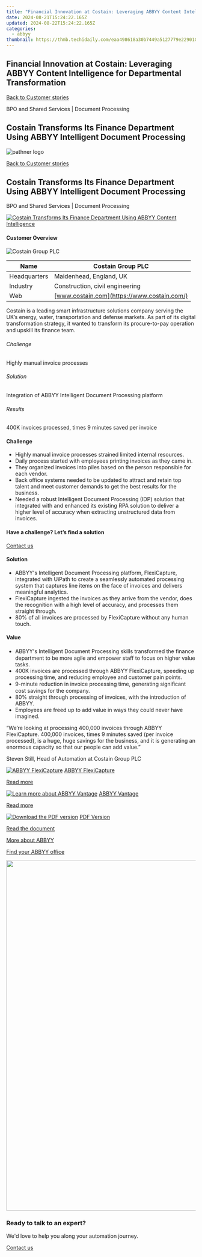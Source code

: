 ```yaml
---
title: "Financial Innovation at Costain: Leveraging ABBYY Content Intelligence for Departmental Transformation"
date: 2024-08-21T15:24:22.165Z
updated: 2024-08-22T15:24:22.165Z
categories:
  - abbyy
thumbnail: https://thmb.techidaily.com/eaa498618a30b7449a5127779e22901025842c318bde80345b630595fb88d747.jpg
---
```


## Financial Innovation at Costain: Leveraging ABBYY Content Intelligence for Departmental Transformation

[Back to Customer stories](https://tools.techidaily.com/abbyy/products/)

BPO and Shared Services | Document Processing

## Costain Transforms Its Finance Department Using ABBYY Intelligent Document Processing

![pathner logo](https://content.abbyy.com/-/media/project/abbyy/abbyy/logos-white/en/118419.png?h=40&iar=0&w=120)

[Back to Customer stories](https://tools.techidaily.com/abbyy/products/)

## Costain Transforms Its Finance Department Using ABBYY Intelligent Document Processing

BPO and Shared Services | Document Processing 

[![Costain Transforms Its Finance Department Using ABBYY Content Intelligence](https://static5.abbyy.com/abbyycommedia/37723/costain-case-study-intelligent-document-processing-en_tn_556x303.jpg)](https://www.youtube.com/watch?v=w708adcpE-A) 

#### Customer Overview

![Costain Group PLC](https://static1.abbyy.com/abbyycommedia/25139/costain-logo.png) 

| Name         | Costain Group PLC                           |
| ------------ | ------------------------------------------- |
| Headquarters | Maidenhead, England, UK                     |
| Industry     | Construction, civil engineering             |
| Web          | [www.costain.com](https://www.costain.com/) |

Costain is a leading smart infrastructure solutions company serving the UK’s energy, water, transportation and defense markets. As part of its digital transformation strategy, it wanted to transform its procure-to-pay operation and upskill its ﬁnance team.

###### Challenge

Highly manual invoice processes

###### Solution

Integration of ABBYY Intelligent Document Processing platform

###### Results

400K invoices processed, times 9 minutes saved per invoice

#### Challenge

* Highly manual invoice processes strained limited internal resources.
* Daily process started with employees printing invoices as they came in.
* They organized invoices into piles based on the person responsible for each vendor.
* Back office systems needed to be updated to attract and retain top talent and meet customer demands to get the best results for the business.
* Needed a robust Intelligent Document Processing (IDP) solution that integrated with and enhanced its existing RPA solution to deliver a higher level of accuracy when extracting unstructured data from invoices.

#### Have a challenge? Let’s find a solution  

[Contact us](https://tools.techidaily.com/abbyy/products/) 

#### Solution

* ABBYY's Intelligent Document Processing platform, FlexiCapture, integrated with UiPath to create a seamlessly automated processing system that captures line items on the face of invoices and delivers meaningful analytics.
* FlexiCapture ingested the invoices as they arrive from the vendor, does the recognition with a high level of accuracy, and processes them straight through.
* 80% of all invoices are processed by FlexiCapture without any human touch.

#### Value

* ABBYY's Intelligent Document Processing skills transformed the ﬁnance department to be more agile and empower staff to focus on higher value tasks.
* 400K invoices are processed through ABBYY FlexiCapture, speeding up processing time, and reducing employee and customer pain points.
* 9-minute reduction in invoice processing time, generating signiﬁcant cost savings for the company.
* 80% straight through processing of invoices, with the introduction of ABBYY.
* Employees are freed up to add value in ways they could never have imagined.

 “We’re looking at processing 400,000 invoices through ABBYY FlexiCapture. 400,000 invoices, times 9 minutes saved (per invoice processed), is a huge, huge savings for the business, and it is generating an enormous capacity so that our people can add value.”

 Steven Still, Head of Automation at Costain Group PLC

[![ABBYY FlexiCapture](https://static2.abbyy.com/abbyycommedia/21380/4-flexicapture.jpg)](https://tools.techidaily.com/abbyy/products/) [ABBYY FlexiCapture](https://tools.techidaily.com/abbyy/products/) 

[Read more](https://tools.techidaily.com/abbyy/products/) 

[![Learn more about ABBYY Vantage](https://static2.abbyy.com/abbyycommedia/24337/mailroom_automation_360x162.jpg)](https://tools.techidaily.com/abbyy/products/) [ABBYY Vantage](https://tools.techidaily.com/abbyy/products/) 

[Read more](https://tools.techidaily.com/abbyy/products/) 

[![Download the PDF version](https://static5.abbyy.com/abbyycommedia/37726/costain-case-study-intelligent-document-processing-en_tn_360x162.jpg)](https://static3.abbyy.com/abbyycommedia/37648/costain-case-study-intelligent-document-processing-en.pdf "PDF Version") [PDF Version](https://static3.abbyy.com/abbyycommedia/37648/costain-case-study-intelligent-document-processing-en.pdf "PDF Version") 

[Read the document](https://static3.abbyy.com/abbyycommedia/37648/costain-case-study-intelligent-document-processing-en.pdf "PDF Version") 

[More about ABBYY](https://tools.techidaily.com/abbyy/products/) 

[Find your ABBYY office](https://tools.techidaily.com/abbyy/products/) 

<!-- affiliate ads begin -->
<a href="https://ancheer.sjv.io/c/5597632/1657301/17326" target="_top" id="1657301"><img src="//a.impactradius-go.com/display-ad/17326-1657301" border="0" alt="" width="1920" height="933"/></a><img height="0" width="0" src="https://imp.pxf.io/i/5597632/1657301/17326" style="position:absolute;visibility:hidden;" border="0" />
<!-- affiliate ads end -->
### Ready to talk to an expert?

We'd love to help you along your automation journey.

[Contact us](https://tools.techidaily.com/abbyy/products/)

<ins class="adsbygoogle"
     style="display:block"
     data-ad-format="autorelaxed"
     data-ad-client="ca-pub-7571918770474297"
     data-ad-slot="1223367746"></ins>



<ins class="adsbygoogle"
     style="display:block"
     data-ad-client="ca-pub-7571918770474297"
     data-ad-slot="8358498916"
     data-ad-format="auto"
     data-full-width-responsive="true"></ins>
